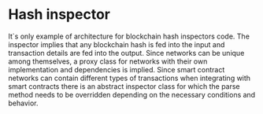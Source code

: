 # Hash inspector

It`s only example of architecture for blockchain hash inspectors code.
The inspector implies that any blockchain hash is fed into the input and transaction details are fed into the output. Since networks can be unique among themselves, a proxy class for networks with their own implementation and dependencies is implied. Since smart contract networks can contain different types of transactions when integrating with smart contracts there is an abstract inspector class for which the parse method needs to be overridden depending on the necessary conditions and behavior.
